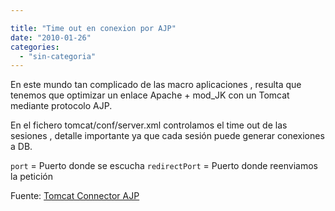 ```yaml
---

title: "Time out en conexion por AJP"
date: "2010-01-26"
categories: 
  - "sin-categoria"
---
```


En este mundo tan complicado de las macro aplicaciones , resulta que tenemos que optimizar un enlace Apache + mod\_JK con un Tomcat mediante protocolo AJP.

En el fichero tomcat/conf/server.xml controlamos el time out de las sesiones , detalle importante ya que cada sesión puede generar conexiones a DB.

<!-- Define an AJP 1.3 Connector on port 8009 --> <Connector port="" enableLookups="false" redirectPort="" protocol="AJP/1.3" connectionTimeout="600000" />

`port` = Puerto donde se escucha `redirectPort` = Puerto donde reenviamos la petición

Fuente: [Tomcat Connector AJP](https://tomcat.apache.org/connectors-doc/ajp/ajpv13a.html)
